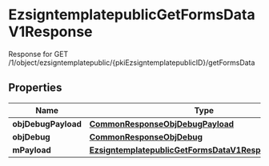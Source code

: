 

# EzsigntemplatepublicGetFormsDataV1Response

Response for GET /1/object/ezsigntemplatepublic/{pkiEzsigntemplatepublicID}/getFormsData

## Properties

| Name | Type | Description | Notes |
|------------ | ------------- | ------------- | -------------|
|**objDebugPayload** | [**CommonResponseObjDebugPayload**](CommonResponseObjDebugPayload.md) |  |  |
|**objDebug** | [**CommonResponseObjDebug**](CommonResponseObjDebug.md) |  |  [optional] |
|**mPayload** | [**EzsigntemplatepublicGetFormsDataV1ResponseMPayload**](EzsigntemplatepublicGetFormsDataV1ResponseMPayload.md) |  |  |



